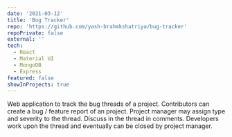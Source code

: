 ```yaml
---
date: '2021-03-12'
title: 'Bug Tracker'
repo: 'https://github.com/yash-brahmkshatriya/bug-tracker'
repoPrivate: false
external: ''
tech:
  - React
  - Material UI
  - MongoDB
  - Express
featured: false
showInProjects: true
---
```


Web application to track the bug threads of a project. Contributors can create a bug / feature report of an project. Project manager may assign type and severity to the thread. Discuss in the thread in comments. Developers work upon the thread and eventually can be closed by project manager.
